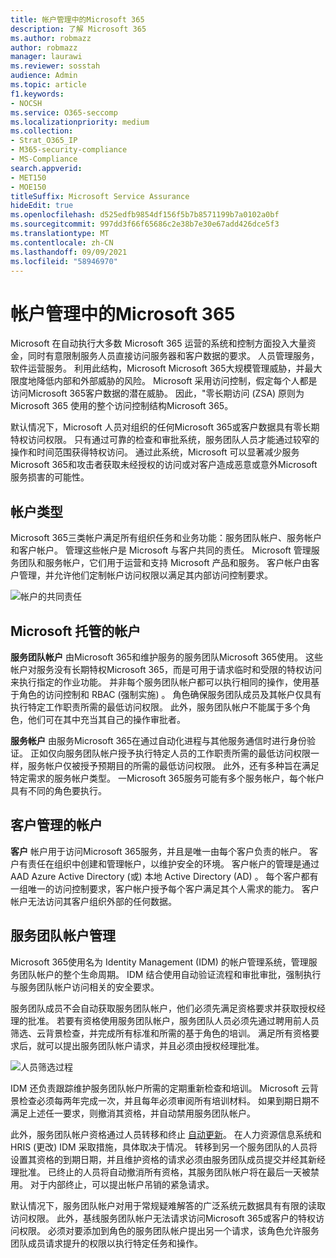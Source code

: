 ```yaml
---
title: 帐户管理中的Microsoft 365
description: 了解 Microsoft 365
ms.author: robmazz
author: robmazz
manager: laurawi
ms.reviewer: sosstah
audience: Admin
ms.topic: article
f1.keywords:
- NOCSH
ms.service: O365-seccomp
ms.localizationpriority: medium
ms.collection:
- Strat_O365_IP
- M365-security-compliance
- MS-Compliance
search.appverid:
- MET150
- MOE150
titleSuffix: Microsoft Service Assurance
hideEdit: true
ms.openlocfilehash: d525edfb9854df156f5b7b8571199b7a0102a0bf
ms.sourcegitcommit: 997dd3f66f65686c2e38b7e30e67add426dce5f3
ms.translationtype: MT
ms.contentlocale: zh-CN
ms.lasthandoff: 09/09/2021
ms.locfileid: "58946970"
---
```

# <a name="account-management-in-microsoft-365"></a>帐户管理中的Microsoft 365

Microsoft 在自动执行大多数 Microsoft 365 运营的系统和控制方面投入大量资金，同时有意限制服务人员直接访问服务器和客户数据的要求。 人员管理服务，软件运营服务。 利用此结构，Microsoft Microsoft 365大规模管理威胁，并最大限度地降低内部和外部威胁的风险。 Microsoft 采用访问控制，假定每个人都是访问Microsoft 365客户数据的潜在威胁。 因此，"零长期访问 (ZSA) 原则为 Microsoft 365 使用的整个访问控制结构Microsoft 365。

默认情况下，Microsoft 人员对组织的任何Microsoft 365或客户数据具有零长期特权访问权限。 只有通过可靠的检查和审批系统，服务团队人员才能通过较窄的操作和时间范围获得特权访问。 通过此系统，Microsoft 可以显著减少服务Microsoft 365和攻击者获取未经授权的访问或对客户造成恶意或意外Microsoft 服务损害的可能性。

## <a name="account-types"></a>帐户类型

Microsoft 365三类帐户满足所有组织任务和业务功能：服务团队帐户、服务帐户和客户帐户。 管理这些帐户是 Microsoft 与客户共同的责任。 Microsoft 管理服务团队和服务帐户，它们用于运营和支持 Microsoft 产品和服务。 客户帐户由客户管理，并允许他们定制帐户访问权限以满足其内部访问控制要求。

![帐户的共同责任](../media/assurance-shared-responsibility-for-accounts.png)

## <a name="microsoft-managed-accounts"></a>Microsoft 托管的帐户

**服务团队帐户** 由Microsoft 365和维护服务的服务团队Microsoft 365使用。 这些帐户对服务没有长期特权Microsoft 365，而是可用于请求临时和受限的特权访问来执行指定的作业功能。 并非每个服务团队帐户都可以执行相同的操作，使用基于角色的访问控制和 RBAC (强制实施) 。 角色确保服务团队成员及其帐户仅具有执行特定工作职责所需的最低访问权限。 此外，服务团队帐户不能属于多个角色，他们可在其中充当其自己的操作审批者。

**服务帐户** 由服务Microsoft 365在通过自动化进程与其他服务通信时进行身份验证。 正如仅向服务团队帐户授予执行特定人员的工作职责所需的最低访问权限一样，服务帐户仅被授予预期目的所需的最低访问权限。 此外，还有多种旨在满足特定需求的服务帐户类型。 一Microsoft 365服务可能有多个服务帐户，每个帐户具有不同的角色要执行。

## <a name="customer-managed-accounts"></a>客户管理的帐户

**客户** 帐户用于访问Microsoft 365服务，并且是唯一由每个客户负责的帐户。 客户有责任在组织中创建和管理帐户，以维护安全的环境。 客户帐户的管理是通过 AAD Azure Active Directory (或) 本地 Active Directory (AD) 。 每个客户都有一组唯一的访问控制要求，客户帐户授予每个客户满足其个人需求的能力。 客户帐户无法访问其客户组织外部的任何数据。

## <a name="service-team-account-management"></a>服务团队帐户管理

Microsoft 365使用名为 Identity Management (IDM) 的帐户管理系统，管理服务团队帐户的整个生命周期。 IDM 结合使用自动验证流程和审批审批，强制执行与服务团队帐户访问相关的安全要求。

服务团队成员不会自动获取服务团队帐户，他们必须先满足资格要求并获取授权经理的批准。 若要有资格使用服务团队帐户，服务团队人员必须先通过聘用前人员筛选、[](assurance-pre-employment-screening.md)云背景检查，并完成所有[](assurance-cloud-background-check.md)标准和所需的基于角色的培训。 满足所有资格要求后，就可以提出服务团队帐户请求，并且必须由授权经理批准。

![人员筛选过程](../media/assurance-personnel-screening-process.png)

IDM 还负责跟踪维护服务团队帐户所需的定期重新检查和培训。 Microsoft 云背景检查必须每两年完成一次，并且每年必须审阅所有培训材料。 如果到期日期不满足上述任一要求，则撤消其资格，并自动禁用服务团队帐户。

此外，服务团队帐户资格通过人员转移和终止 [自动更新](assurance-employee-transfer-termination.md)。 在人力资源信息系统和 HRIS (更改) IDM 采取措施，具体取决于情况。 转移到另一个服务团队的人员将设置其资格的到期日期，并且维护资格的请求必须由服务团队成员提交并经其新经理批准。 已终止的人员将自动撤消所有资格，其服务团队帐户将在最后一天被禁用。 对于内部终止，可以提出帐户吊销的紧急请求。

默认情况下，服务团队帐户对用于常规疑难解答的广泛系统元数据具有有限的读取访问权限。 此外，基线服务团队帐户无法请求访问Microsoft 365或客户的特权访问权限。 必须对要添加到角色的服务团队帐户提出另一个请求，该角色允许服务团队成员请求提升的权限以执行特定任务和操作。
